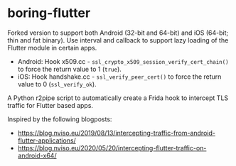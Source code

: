 # boring-flutter

Forked version to support both Android (32-bit and 64-bit) and iOS (64-bit; thin and fat binary). Use interval and callback to support lazy loading of the Flutter module in certain apps.
- Android: Hook x509.cc - `ssl_crypto_x509_session_verify_cert_chain()` to force the return value to 1 (`true`).
- iOS: Hook handshake.cc - `ssl_verify_peer_cert()` to force the return value to 0 (`ssl_verify_ok`).

A Python r2pipe script to automatically create a Frida hook to intercept TLS traffic for Flutter based apps.

Inspired by the following blogposts:
- https://blog.nviso.eu/2019/08/13/intercepting-traffic-from-android-flutter-applications/
- https://blog.nviso.eu/2020/05/20/intercepting-flutter-traffic-on-android-x64/
